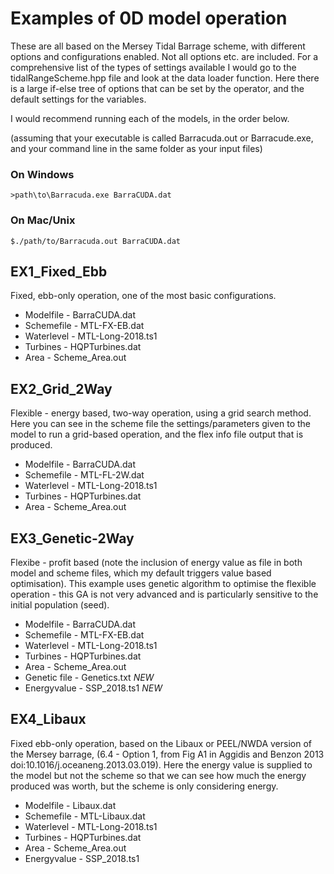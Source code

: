 # Examples of 0D model operation

These are all based on the Mersey Tidal Barrage scheme, with different options and configurations enabled.
Not all options etc. are included. For a comprehensive list of the types of settings available I would go to the tidalRangeScheme.hpp file and look at the data loader function. Here there is a large if-else tree of options that can be set by the operator, and the default settings for the variables.

I would recommend running each of the models, in the order below.

(assuming that your executable is called Barracuda.out or Barracude.exe, and your command line in the same folder as your input files)

### On Windows

    >path\to\Barracuda.exe BarraCUDA.dat

### On Mac/Unix

    $./path/to/Barracuda.out BarraCUDA.dat

## EX1_Fixed_Ebb

Fixed, ebb-only operation, one of the most basic configurations.
  -  Modelfile - BarraCUDA.dat
  -  Schemefile - MTL-FX-EB.dat
  -  Waterlevel - MTL-Long-2018.ts1
  -  Turbines - HQPTurbines.dat
  -  Area - Scheme_Area.out

## EX2_Grid_2Way

Flexible - energy based, two-way operation, using a grid search method. Here you can see in the scheme file the settings/parameters given to the model to run a grid-based operation, and the flex info file output that is produced.
  -  Modelfile - BarraCUDA.dat
  -  Schemefile - MTL-FL-2W.dat
  -  Waterlevel - MTL-Long-2018.ts1
  -  Turbines - HQPTurbines.dat
  -  Area - Scheme_Area.out

## EX3_Genetic-2Way

Flexibe - profit based (note the inclusion of energy value as file in both model and scheme files, which my default triggers value based optimisation). This example uses genetic algorithm to optimise the flexible operation - this GA is not very advanced and is particularly sensitive to the initial population (seed).
  -  Modelfile - BarraCUDA.dat
  -  Schemefile - MTL-FX-EB.dat
  -  Waterlevel - MTL-Long-2018.ts1
  -  Turbines - HQPTurbines.dat
  -  Area - Scheme_Area.out
  -  Genetic file - Genetics.txt *NEW*
  -  Energyvalue - SSP_2018.ts1 *NEW*

## EX4_Libaux

Fixed ebb-only operation, based on the Libaux or PEEL/NWDA version of the Mersey barrage, (6.4 - Option 1, from Fig A1 in Aggidis and Benzon 2013 doi:10.1016/j.oceaneng.2013.03.019). Here the energy value is supplied to the model but not the scheme so that we can see how much the energy produced was worth, but the scheme is only considering energy.
  -  Modelfile - Libaux.dat
  -  Schemefile - MTL-Libaux.dat
  -  Waterlevel - MTL-Long-2018.ts1
  -  Turbines - HQPTurbines.dat
  -  Area - Scheme_Area.out
  -  Energyvalue - SSP_2018.ts1
